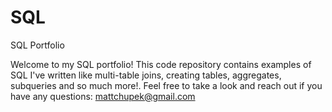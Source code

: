 # SQL
SQL Portfolio

Welcome to my SQL portfolio! This code repository contains examples of SQL I've written like multi-table joins, creating tables, aggregates, subqueries and so much more!. Feel free to take a look and reach out if you have any questions: mattchupek@gmail.com
